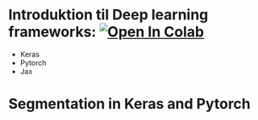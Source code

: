 # Introduktion til Deep learning frameworks: [![Open In Colab](https://colab.research.google.com/assets/colab-badge.svg)](https://colab.research.google.com/github/JakobKHAndersen/dl-sdu-e23/blob/master/Deep_learning_frameworks/Frameworks.ipynb)

- Keras
- Pytorch
- Jax

# Segmentation in Keras and Pytorch 

